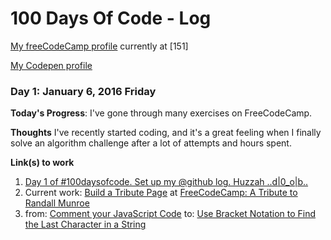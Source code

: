 # 100 Days Of Code - Log

[My freeCodeCamp profile](https://www.freecodecamp.com/janzeteachesit) currently at [151]

[My Codepen profile](https://codepen.io/janzeteachesit/)

### Day 1: January 6, 2016 Friday

**Today's Progress**: I've gone through many exercises on FreeCodeCamp.

**Thoughts** I've recently started coding, and it's a great feeling when I finally solve an algorithm challenge after a lot of attempts and hours spent.

**Link(s) to work**

1. [Day 1 of #100daysofcode. Set up my @github log.  Huzzah ..d|0_o|b..](https://twitter.com/janzeteachesit/status/817575401488715776)
2. Current work: [Build a Tribute Page](https://www.freecodecamp.com/challenges/build-a-tribute-page) at [FreeCodeCamp: A Tribute to Randall Munroe](https://codepen.io/janzeteachesit/pen/xRvrgL)
3. from: [Comment your JavaScript Code](https://www.freecodecamp.com/challenges/comment-your-javascript-code) to: [Use Bracket Notation to Find the Last Character in a String](https://www.freecodecamp.com/challenges/use-bracket-notation-to-find-the-last-character-in-a-string)

